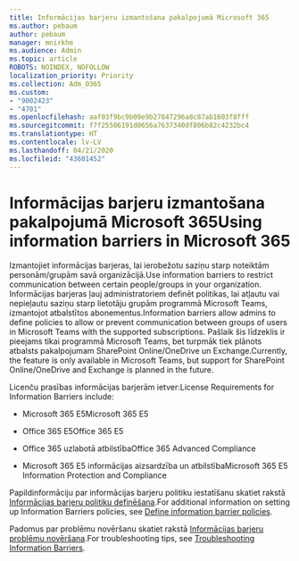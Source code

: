 ```yaml
---
title: Informācijas barjeru izmantošana pakalpojumā Microsoft 365
ms.author: pebaum
author: pebaum
manager: mnirkhe
ms.audience: Admin
ms.topic: article
ROBOTS: NOINDEX, NOFOLLOW
localization_priority: Priority
ms.collection: Adm_O365
ms.custom:
- "9002423"
- "4701"
ms.openlocfilehash: aaf03f9bc9b09e9b27847296a8c87ab1603f8fff
ms.sourcegitcommit: f7f25506191d0656a7637340df806b82c4232bc4
ms.translationtype: HT
ms.contentlocale: lv-LV
ms.lasthandoff: 04/21/2020
ms.locfileid: "43601452"
---
```

# <a name="using-information-barriers-in-microsoft-365"></a><span data-ttu-id="9f1fe-102">Informācijas barjeru izmantošana pakalpojumā Microsoft 365</span><span class="sxs-lookup"><span data-stu-id="9f1fe-102">Using information barriers in Microsoft 365</span></span>

<span data-ttu-id="9f1fe-103">Izmantojiet informācijas barjeras, lai ierobežotu saziņu starp noteiktām personām/grupām savā organizācijā.</span><span class="sxs-lookup"><span data-stu-id="9f1fe-103">Use information barriers to restrict communication between certain people/groups in your organization.</span></span> <span data-ttu-id="9f1fe-104">Informācijas barjeras ļauj administratoriem definēt politikas, lai atļautu vai nepieļautu saziņu starp lietotāju grupām programmā Microsoft Teams, izmantojot atbalstītos abonementus.</span><span class="sxs-lookup"><span data-stu-id="9f1fe-104">Information barriers allow admins to define policies to allow or prevent communication between groups of users in Microsoft Teams with the supported subscriptions.</span></span>  <span data-ttu-id="9f1fe-105">Pašlaik šis līdzeklis ir pieejams tikai programmā Microsoft Teams, bet turpmāk tiek plānots atbalsts pakalpojumam SharePoint Online/OneDrive un Exchange.</span><span class="sxs-lookup"><span data-stu-id="9f1fe-105">Currently, the feature is only available in Microsoft Teams, but support for SharePoint Online/OneDrive and Exchange is planned in the future.</span></span>

<span data-ttu-id="9f1fe-106">Licenču prasības informācijas barjerām ietver:</span><span class="sxs-lookup"><span data-stu-id="9f1fe-106">License Requirements for Information Barriers include:</span></span>

- <span data-ttu-id="9f1fe-107">Microsoft 365 E5</span><span class="sxs-lookup"><span data-stu-id="9f1fe-107">Microsoft 365 E5</span></span>

- <span data-ttu-id="9f1fe-108">Office 365 E5</span><span class="sxs-lookup"><span data-stu-id="9f1fe-108">Office 365 E5</span></span>

- <span data-ttu-id="9f1fe-109">Office 365 uzlabotā atbilstība</span><span class="sxs-lookup"><span data-stu-id="9f1fe-109">Office 365 Advanced Compliance</span></span>

- <span data-ttu-id="9f1fe-110">Microsoft 365 E5 informācijas aizsardzība un atbilstība</span><span class="sxs-lookup"><span data-stu-id="9f1fe-110">Microsoft 365 E5 Information Protection and Compliance</span></span>

<span data-ttu-id="9f1fe-111">Papildinformāciju par informācijas barjeru politiku iestatīšanu skatiet rakstā [Informācijas barjeru politiku definēšana](https://docs.microsoft.com/microsoft-365/compliance/information-barriers-policies).</span><span class="sxs-lookup"><span data-stu-id="9f1fe-111">For additional information on setting up Information Barriers policies, see [Define information barrier policies](https://docs.microsoft.com/microsoft-365/compliance/information-barriers-policies).</span></span>

<span data-ttu-id="9f1fe-112">Padomus par problēmu novēršanu skatiet rakstā [Informācijas barjeru problēmu novēršana](https://docs.microsoft.com/microsoft-365/compliance/information-barriers-troubleshooting).</span><span class="sxs-lookup"><span data-stu-id="9f1fe-112">For troubleshooting tips, see [Troubleshooting Information Barriers](https://docs.microsoft.com/microsoft-365/compliance/information-barriers-troubleshooting).</span></span>
